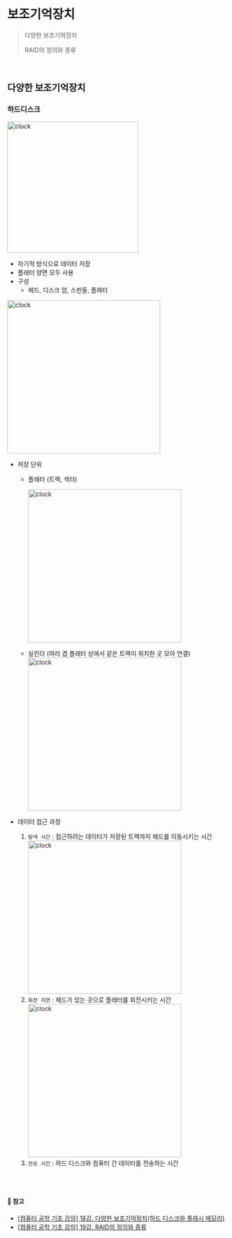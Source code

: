 # 보조기억장치
> 다양한 보조기억장치
> 
> RAID의 정의와 종류

<br/>

## 다양한 보조기억장치
### 하드디스크
<img src="https://img1.daumcdn.net/thumb/R1280x0/?scode=mtistory2&fname=https%3A%2F%2Fblog.kakaocdn.net%2Fdn%2FcH18NY%2FbtsC31geClI%2FxKv2iN0hz1GsLeQyZ1S0o1%2Fimg.png" alt="clock" width="300"/>

- 자기적 방식으로 데이터 저장
- 플래터 양면 모두 사용
- 구성
    * 헤드, 디스크 암, 스핀들, 플래터
<img src="https://img1.daumcdn.net/thumb/R1280x0/?scode=mtistory2&fname=https%3A%2F%2Fblog.kakaocdn.net%2Fdn%2Fc2nofG%2FbtsC1pWcypj%2FHElSl2zgQ3j5TMtW34yTrK%2Fimg.png" alt="clock" width="350"/>

- 저장 단위
     * 플래터 (트랙, 섹터)
       
       <img src="https://img1.daumcdn.net/thumb/R1280x0/?scode=mtistory2&fname=https%3A%2F%2Fblog.kakaocdn.net%2Fdn%2FqRLnD%2FbtsC4cWkVwx%2F5ShqTCtC8EUOhKvIinZKP0%2Fimg.png" alt="clock" width="350"/>
     * 실린더 (여러 겹 플래터 상에서 같은 트랙이 위치한 곳 모아 연결)
       <img src="https://img1.daumcdn.net/thumb/R1280x0/?scode=mtistory2&fname=https%3A%2F%2Fblog.kakaocdn.net%2Fdn%2FbaSsqR%2FbtsC1IVNUQJ%2FiREAjTj0VRkwpY4MOJk8Wk%2Fimg.png" alt="clock" width="350"/>

- 데이터 접근 과정
    1. <code>탐색 시간</code> : 접근하려는 데이터가 저장된 트랙까지 헤드를 이동시키는 시간
       <img src="https://img1.daumcdn.net/thumb/R1280x0/?scode=mtistory2&fname=https%3A%2F%2Fblog.kakaocdn.net%2Fdn%2Fdc16ks%2FbtsC6xyGIKc%2FCZmK1gv9KN5o4yMS9l44M1%2Fimg.png" alt="clock" width="350"/>
    2. <code>회전 지연</code> : 헤드가 있는 곳으로 플래터를 회전시키는 시간
       <img src="https://img1.daumcdn.net/thumb/R1280x0/?scode=mtistory2&fname=https%3A%2F%2Fblog.kakaocdn.net%2Fdn%2FeT74rP%2FbtsC4uoYUud%2Fr938noHcNck2tyL7Xsv6T1%2Fimg.png" alt="clock" width="350"/>
    3. <code>전송 시간</code> : 하드 디스크와 컴퓨터 간 데이터를 전송하는 시간

<br/>

<br/>


#### 🔗 참고
* [[컴퓨터 공학 기초 강의] 18강. 다양한 보조기억장치(하드 디스크와 플래시 메모리)](https://youtu.be/m2NfFJEvssY?feature=shared)
* [[컴퓨터 공학 기초 강의] 19강. RAID의 정의와 종류](https://youtu.be/lgFmNUG_Atw?feature=shared)
